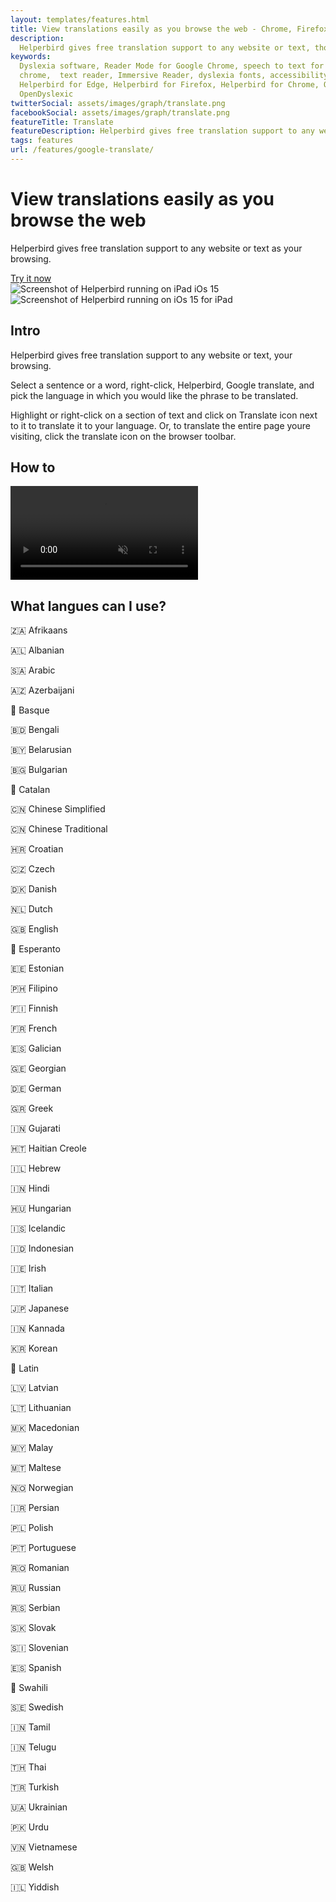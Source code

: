 ```yaml
---
layout: templates/features.html
title: View translations easily as you browse the web - Chrome, Firefox, Edge, Safari, iPad, iPhone
description:
  Helperbird gives free translation support to any website or text, though out your browsing.
keywords:
  Dyslexia software, Reader Mode for Google Chrome, speech to text for chrome, Text to speech for
  chrome,  text reader, Immersive Reader, dyslexia fonts, accessibility software, dyslexia software,
  Helperbird for Edge, Helperbird for Firefox, Helperbird for Chrome, Opendyslexic for Chrome,
  OpenDyslexic
twitterSocial: assets/images/graph/translate.png
facebookSocial: assets/images/graph/translate.png
featureTitle: Translate
featureDescription: Helperbird gives free translation support to any website or text, your browsing.
tags: features
url: /features/google-translate/
---
```

<div
  class="pt-10 bg-gray-900 sm:pt-16 sm:pb-16 lg:pt-24 lg:pb-16 overflow-hidden"
>
  <div class="mx-auto max-w-7xl lg:px-8 pb-16">
    <div class="lg:grid lg:grid-cols-2 lg:gap-8">
      <div
        class="mx-auto max-w-md px-4 sm:max-w-2xl sm:px-6 sm:text-center lg:px-0 lg:text-left lg:flex lg:items-center"
      >
        <div class="lg:py-24">
          <h1
            class="mt-4 mb-6 text-4xl tracking-tight font-extrabold text-white sm:mt-5 sm:text-6xl lg:mt-6 xl:text-6xl"
          >
            <span class="block"
              >View translations easily as you browse the web
            </span>
          </h1>
          <p
            class="mt-3 max-w-md mx-auto text-base text-white sm:text-lg md:mt-5 md:text-xl md:max-w-3xl"
          >
            Helperbird gives free translation support to any website or text as
            your browsing.
          </p>
          <div class="mt-10 sm:mt-12">
            <div class="sm:max-w-xl sm:mx-auto lg:mx-0">
              <div class="sm:flex">
                <a href="/pricing" target="_blank" class="btn btn-accent"
                  >Try it now</a
                >
              </div>
            </div>
          </div>
        </div>
      </div>
      <div class="mt-12 -mb-16 sm:-mb-48 lg:m-0 lg:relative">
        <div
          class="mx-auto max-w-md px-4 sm:max-w-2xl sm:px-6 lg:max-w-none lg:px-0"
        >
          <div class="ipadiphone">
            <div class="ipadiphone-iphone">
              <div class="mask mask__noimage">
                <img
                  alt="Screenshot of Helperbird running on iPad iOs 15"
                  src="/assets/images/products/ipad-iphone/helperbird-running-on-iphone.png"
                  class="mask-img"
                />
              </div>
            </div>
            <div class="ipadiphone-ipad launchaco-builder-hoverable">
              <div class="mask mask__noimage">
                <img
                  alt="Screenshot of Helperbird running on iOs 15 for iPad"
                  src="/assets/images/products/ipad-iphone/helperbirds-iphone-app-running.png"
                  class="mask-img"
                />
              </div>
            </div>
          </div>
        </div>
      </div>
    </div>
  </div>
</div>


<div class="relative py-16 overflow-hidden">
  <div class="relative px-4 sm:px-6 lg:px-8">
    <div class="mt-6 prose prose-pink prose-lg mx-auto">

<div class="mt-16 mx-auto max-w-7xl px-4 sm:mt-24 sm:px-6 bg-gray-50 rounded-lg p-6  ">

## Intro

Helperbird gives free translation support to any website or text, your browsing.

Select a sentence or a word, right-click, Helperbird, Google translate, and pick the language in
which you would like the phrase to be translated.

Highlight or right-click on a section of text and click on Translate icon next to it to translate it
to your language. Or, to translate the entire page youre visiting, click the translate icon on the
browser toolbar.

</div>

<div class="mt-16 mx-auto max-w-7xl px-4 sm:mt-24 sm:px-6 bg-gray-50 rounded-lg p-6  ">

## How to

<video autoplay="autoplay" class="relative rounded-lg shadow-lg" control="control" loop="loop" muted="muted" playsinline="playsinline"><source src="/assets/videos/home.webm" type="video/webm"><source src="/assets/videos/home.mp4" type="video/mp4"></video>

</div>

<div class="mt-16 mx-auto max-w-7xl px-4 sm:mt-24 sm:px-6 bg-gray-50 rounded-lg p-6  ">

## What langues can I use?

🇿🇦 Afrikaans

🇦🇱 Albanian

🇸🇦 Arabic

🇦🇿 Azerbaijani

🏴󠁥󠁳󠁰󠁶󠁿 Basque

🇧🇩 Bengali

🇧🇾 Belarusian

🇧🇬 Bulgarian

🏴󠁥󠁳󠁰󠁶󠁿 Catalan

🇨🇳 Chinese Simplified

🇨🇳 Chinese Traditional

🇭🇷 Croatian

🇨🇿 Czech

🇩🇰 Danish

🇳🇱 Dutch

🇬🇧 English

🏴󠁥󠁳󠁰󠁶󠁿 Esperanto

🇪🇪 Estonian

🇵🇭 Filipino

🇫🇮 Finnish

🇫🇷 French

🇪🇸 Galician

🇬🇪 Georgian

🇩🇪 German

🇬🇷 Greek

🇮🇳 Gujarati

🇭🇹 Haitian Creole

🇮🇱 Hebrew

🇮🇳 Hindi

🇭🇺 Hungarian

🇮🇸 Icelandic

🇮🇩 Indonesian

🇮🇪 Irish

🇮🇹 Italian

🇯🇵 Japanese

🇮🇳 Kannada

🇰🇷 Korean

🏴󠁥󠁳󠁰󠁶󠁿 Latin

🇱🇻 Latvian

🇱🇹 Lithuanian

🇲🇰 Macedonian

🇲🇾 Malay

🇲🇹 Maltese

🇳🇴 Norwegian

🇮🇷 Persian

🇵🇱 Polish

🇵🇹 Portuguese

🇷🇴 Romanian

🇷🇺 Russian

🇷🇸 Serbian

🇸🇰 Slovak

🇸🇮 Slovenian

🇪🇸 Spanish

🏴󠁥󠁳󠁰󠁶󠁿 Swahili

🇸🇪 Swedish

🇮🇳 Tamil

🇮🇳 Telugu

🇹🇭 Thai

🇹🇷 Turkish

🇺🇦 Ukrainian

🇵🇰 Urdu

🇻🇳 Vietnamese

🇬🇧 Welsh

🇮🇱 Yiddish

   </div>
  </div>
</div>
